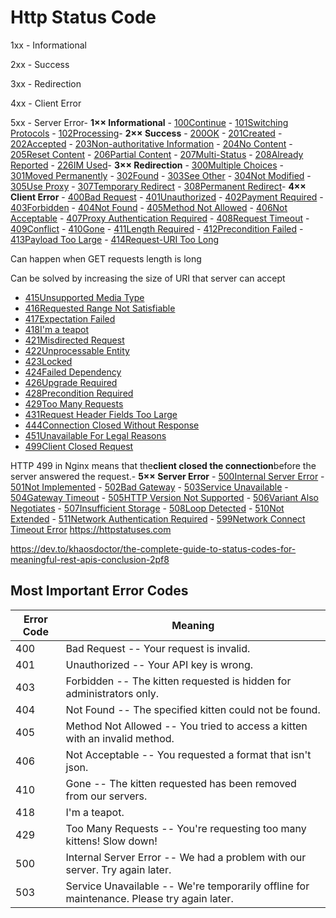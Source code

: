 # Http Status Code

1xx - Informational

2xx - Success

3xx - Redirection

4xx - Client Error

5xx - Server Error- **1×× Informational**
    - [100Continue](https://httpstatuses.com/100)
    - [101Switching Protocols](https://httpstatuses.com/101)
    - [102Processing](https://httpstatuses.com/102)- **2×× Success**
    - [200OK](https://httpstatuses.com/200)
    - [201Created](https://httpstatuses.com/201)
    - [202Accepted](https://httpstatuses.com/202)
    - [203Non-authoritative Information](https://httpstatuses.com/203)
    - [204No Content](https://httpstatuses.com/204)
    - [205Reset Content](https://httpstatuses.com/205)
    - [206Partial Content](https://httpstatuses.com/206)
    - [207Multi-Status](https://httpstatuses.com/207)
    - [208Already Reported](https://httpstatuses.com/208)
    - [226IM Used](https://httpstatuses.com/226)- **3×× Redirection**
    - [300Multiple Choices](https://httpstatuses.com/300)
    - [301Moved Permanently](https://httpstatuses.com/301)
    - [302Found](https://httpstatuses.com/302)
    - [303See Other](https://httpstatuses.com/303)
    - [304Not Modified](https://httpstatuses.com/304)
    - [305Use Proxy](https://httpstatuses.com/305)
    - [307Temporary Redirect](https://httpstatuses.com/307)
    - [308Permanent Redirect](https://httpstatuses.com/308)- **4×× Client Error**
    - [400Bad Request](https://httpstatuses.com/400)
    - [401Unauthorized](https://httpstatuses.com/401)
    - [402Payment Required](https://httpstatuses.com/402)
    - [403Forbidden](https://httpstatuses.com/403)
    - [404Not Found](https://httpstatuses.com/404)
    - [405Method Not Allowed](https://httpstatuses.com/405)
    - [406Not Acceptable](https://httpstatuses.com/406)
    - [407Proxy Authentication Required](https://httpstatuses.com/407)
    - [408Request Timeout](https://httpstatuses.com/408)
    - [409Conflict](https://httpstatuses.com/409)
    - [410Gone](https://httpstatuses.com/410)
    - [411Length Required](https://httpstatuses.com/411)
    - [412Precondition Failed](https://httpstatuses.com/412)
    - [413Payload Too Large](https://httpstatuses.com/413)
    - [414Request-URI Too Long](https://httpstatuses.com/414)

Can happen when GET requests length is long

Can be solved by increasing the size of URI that server can accept

- [415Unsupported Media Type](https://httpstatuses.com/415)
- [416Requested Range Not Satisfiable](https://httpstatuses.com/416)
- [417Expectation Failed](https://httpstatuses.com/417)
- [418I'm a teapot](https://httpstatuses.com/418)
- [421Misdirected Request](https://httpstatuses.com/421)
- [422Unprocessable Entity](https://httpstatuses.com/422)
- [423Locked](https://httpstatuses.com/423)
- [424Failed Dependency](https://httpstatuses.com/424)
- [426Upgrade Required](https://httpstatuses.com/426)
- [428Precondition Required](https://httpstatuses.com/428)
- [429Too Many Requests](https://httpstatuses.com/429)
- [431Request Header Fields Too Large](https://httpstatuses.com/431)
- [444Connection Closed Without Response](https://httpstatuses.com/444)
- [451Unavailable For Legal Reasons](https://httpstatuses.com/451)
- [499Client Closed Request](https://httpstatuses.com/499)

HTTP 499 in Nginx means that the**client closed the connection**before the server answered the request.- **5×× Server Error**
    - [500Internal Server Error](https://httpstatuses.com/500)
    - [501Not Implemented](https://httpstatuses.com/501)
    - [502Bad Gateway](https://httpstatuses.com/502)
    - [503Service Unavailable](https://httpstatuses.com/503)
    - [504Gateway Timeout](https://httpstatuses.com/504)
    - [505HTTP Version Not Supported](https://httpstatuses.com/505)
    - [506Variant Also Negotiates](https://httpstatuses.com/506)
    - [507Insufficient Storage](https://httpstatuses.com/507)
    - [508Loop Detected](https://httpstatuses.com/508)
    - [510Not Extended](https://httpstatuses.com/510)
    - [511Network Authentication Required](https://httpstatuses.com/511)
    - [599Network Connect Timeout Error](https://httpstatuses.com/599)
<https://httpstatuses.com>

<https://dev.to/khaosdoctor/the-complete-guide-to-status-codes-for-meaningful-rest-apis-conclusion-2pf8>

## Most Important Error Codes

| **Error Code** | **Meaning**                                                                                 |
|-----------|-------------------------------------------------------------|
| 400            | Bad Request -- Your request is invalid.                                                    |
| 401            | Unauthorized -- Your API key is wrong.                                                     |
| 403            | Forbidden -- The kitten requested is hidden for administrators only.                       |
| 404            | Not Found -- The specified kitten could not be found.                                      |
| 405            | Method Not Allowed -- You tried to access a kitten with an invalid method.                 |
| 406            | Not Acceptable -- You requested a format that isn't json.                                 |
| 410            | Gone -- The kitten requested has been removed from our servers.                            |
| 418            | I'm a teapot.                                                                              |
| 429            | Too Many Requests -- You're requesting too many kittens! Slow down!                       |
| 500            | Internal Server Error -- We had a problem with our server. Try again later.                |
| 503            | Service Unavailable -- We're temporarily offline for maintenance. Please try again later. |
